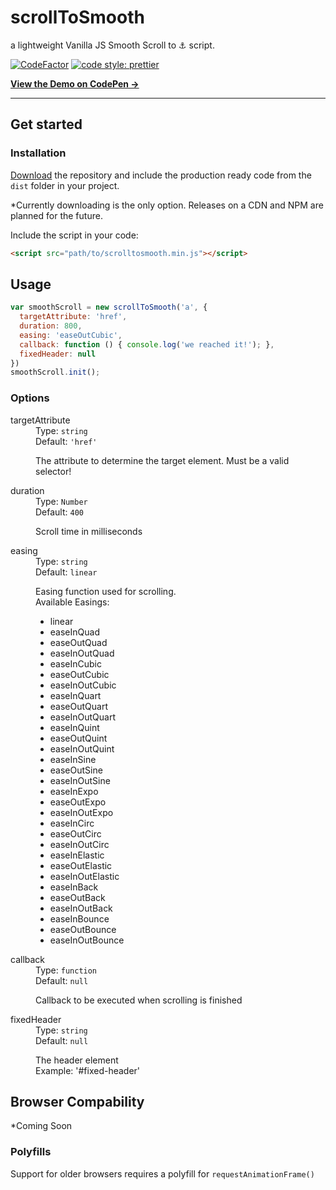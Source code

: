 # scrollToSmooth
a lightweight Vanilla JS Smooth Scroll to ⚓ script.

[![CodeFactor](https://www.codefactor.io/repository/github/basticodes/scrolltosmooth/badge)](https://www.codefactor.io/repository/github/basticodes/scrolltosmooth)
[![code style: prettier](https://img.shields.io/badge/code_style-prettier-ff69b4.svg?style=flat-square)](https://github.com/prettier/prettier)

**[View the Demo on CodePen &rarr;](https://codepen.io/bastian_fiessinger/full/WNbyOBN "ScrollToSmooth on Codepen")**

<hr>

## Get started
### Installation
[Download](https://github.com/basticodes/scrollToSmooth/archive/master.zip) the repository and include the production ready code from the <code>dist</code> folder in your project.

*Currently downloading is the only option. Releases on a CDN and NPM are planned for the future.

Include the script in your code:
```html
<script src="path/to/scrolltosmooth.min.js"></script>
```

## Usage
```javascript
var smoothScroll = new scrollToSmooth('a', {
  targetAttribute: 'href',
  duration: 800,
  easing: 'easeOutCubic',
  callback: function () { console.log('we reached it!'); },
  fixedHeader: null
})
smoothScroll.init();
```
### Options
<dl class="options">
  <dt>targetAttribute</dt>
  <dd>
    Type: <code>string</code><br>
    Default: <code>'href'</code>
    <p>
      The attribute to determine the target element. Must be a valid selector!
    </p>
  </dd>
  <dt>duration</dt>
  <dd>
    Type: <code>Number</code><br>
    Default: <code>400</code>
    <p>
      Scroll time in milliseconds
    </p>
  </dd>
  <dt>easing</dt>
  <dd>
    Type: <code>string</code><br>
    Default: <code>linear</code>
    <p>
      Easing function used for scrolling.<br>
      Available Easings:
      <ul>
        <li>linear</li>
        <li>easeInQuad</li>
        <li>easeOutQuad</li>
        <li>easeInOutQuad</li>
        <li>easeInCubic</li>
        <li>easeOutCubic</li>
        <li>easeInOutCubic</li>
        <li>easeInQuart</li>
        <li>easeOutQuart</li>
        <li>easeInOutQuart</li>
        <li>easeInQuint</li>
        <li>easeOutQuint</li>
        <li>easeInOutQuint</li>
        <li>easeInSine</li>
        <li>easeOutSine</li>
        <li>easeInOutSine</li>
        <li>easeInExpo</li>
        <li>easeOutExpo</li>
        <li>easeInOutExpo</li>
        <li>easeInCirc</li>
        <li>easeOutCirc</li>
        <li>easeInOutCirc</li>
        <li>easeInElastic</li>
        <li>easeOutElastic</li>
        <li>easeInOutElastic</li>
        <li>easeInBack</li>
        <li>easeOutBack</li>
        <li>easeInOutBack</li>
        <li>easeInBounce</li>
        <li>easeOutBounce</li>
        <li>easeInOutBounce</li>
      </ul>
    </p>
  </dd>
  <dt>callback</dt>
  <dd>
    Type: <code>function</code><br>
    Default: <code>null</code>
    <p>
      Callback to be executed when scrolling is finished
    </p>
  </dd>
  <dt>fixedHeader</dt>
  <dd>
    Type: <code>string</code><br>
    Default: <code>null</code>
    <p>
      The header element<br>
      Example: '#fixed-header'
    </p>
  </dd>
</dl>

## Browser Compability
*Coming Soon

### Polyfills
Support for older browsers requires a polyfill for <code>requestAnimationFrame()</code>
